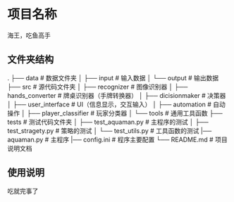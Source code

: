 # 项目名称

海王，吃鱼高手

## 文件夹结构

.
├── data                    # 数据文件夹
│   ├── input               # 输入数据
│   └── output              # 输出数据
├── src                     # 源代码文件夹
│   ├── recognizer          # 图像识别器
│   ├── hands_converter     # 牌桌识别器（手牌转换器）
│   ├── dicisionmaker       # 决策器
│   ├── user_interface      # UI（信息显示，交互输入）
│   ├── automation          # 自动操作
│   ├── player_classifier   # 玩家分类器
│   └── tools           # 通用工具函数
├── tests                   # 测试代码文件夹
│   ├── test_aquaman.py     # 主程序的测试
│   ├── test_stragety.py    # 策略的测试
│   └── test_utils.py       # 工具函数的测试
|── aquaman.py              # 主程序
|── config.ini              # 程序主要配置
└── README.md               # 项目说明文档

## 使用说明

吃就完事了